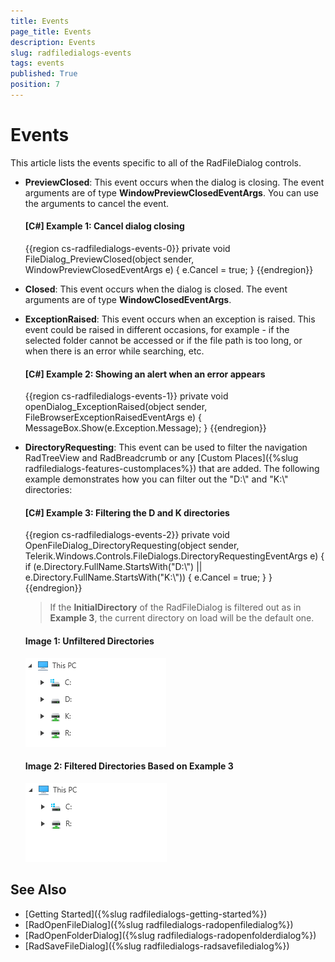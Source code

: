 ```yaml
---
title: Events
page_title: Events
description: Events
slug: radfiledialogs-events
tags: events
published: True
position: 7
---
```


# Events

This article lists the events specific to all of the RadFileDialog controls.

* __PreviewClosed__: This event occurs when the dialog is closing. The event arguments are of type __WindowPreviewClosedEventArgs__. You can use the arguments to cancel the event.
	
	#### __[C#] Example 1: Cancel dialog closing__
	{{region cs-radfiledialogs-events-0}}
		private void FileDialog_PreviewClosed(object sender, WindowPreviewClosedEventArgs e)
        {
			e.Cancel = true;
        }
	{{endregion}}
	
* __Closed__: This event occurs when the dialog is closed. The event arguments are of type __WindowClosedEventArgs__. 

* __ExceptionRaised__: This event occurs when an exception is raised. This event could be raised in different occasions, for example - if the selected folder cannot be accessed or if the file path is too long, or when there is an error while searching, etc.

	#### __[C#] Example 2: Showing an alert when an error appears__
	{{region cs-radfiledialogs-events-1}}
		private void openDialog_ExceptionRaised(object sender, FileBrowserExceptionRaisedEventArgs e)
        {
            MessageBox.Show(e.Exception.Message);
        }
	{{endregion}}

* __DirectoryRequesting__: This event can be used to filter the navigation RadTreeView and RadBreadcrumb or any [Custom Places]({%slug radfiledialogs-features-customplaces%}) that are added. The following example demonstrates how you can filter out the "D:\\" and "K:\\" directories:

	#### __[C#] Example 3: Filtering the D and K directories__
	{{region cs-radfiledialogs-events-2}}
		private void OpenFileDialog_DirectoryRequesting(object sender, Telerik.Windows.Controls.FileDialogs.DirectoryRequestingEventArgs e)
        {
            if (e.Directory.FullName.StartsWith("D:\\") || e.Directory.FullName.StartsWith("K:\\"))
            {
                e.Cancel = true;
            }
        }
	{{endregion}}

	> If the __InitialDirectory__ of the RadFileDialog is filtered out as in __Example 3__, the current directory on load will be the default one. 

	#### __Image 1: Unfiltered Directories__
	![](images/radfiledialogs-directories.png)
	#### __Image 2: Filtered Directories Based on Example 3__
	![](images/radfiledialogs-filtereddirectories.png)

## See Also
* [Getting Started]({%slug radfiledialogs-getting-started%})
* [RadOpenFileDialog]({%slug radfiledialogs-radopenfiledialog%})
* [RadOpenFolderDialog]({%slug radfiledialogs-radopenfolderdialog%})
* [RadSaveFileDialog]({%slug radfiledialogs-radsavefiledialog%})
